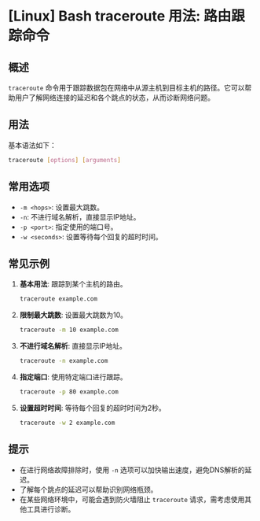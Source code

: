 # [Linux] Bash traceroute 用法: 路由跟踪命令

## 概述
`traceroute` 命令用于跟踪数据包在网络中从源主机到目标主机的路径。它可以帮助用户了解网络连接的延迟和各个跳点的状态，从而诊断网络问题。

## 用法
基本语法如下：
```bash
traceroute [options] [arguments]
```

## 常用选项
- `-m <hops>`: 设置最大跳数。
- `-n`: 不进行域名解析，直接显示IP地址。
- `-p <port>`: 指定使用的端口号。
- `-w <seconds>`: 设置等待每个回复的超时时间。

## 常见示例
1. **基本用法**: 跟踪到某个主机的路由。
   ```bash
   traceroute example.com
   ```

2. **限制最大跳数**: 设置最大跳数为10。
   ```bash
   traceroute -m 10 example.com
   ```

3. **不进行域名解析**: 直接显示IP地址。
   ```bash
   traceroute -n example.com
   ```

4. **指定端口**: 使用特定端口进行跟踪。
   ```bash
   traceroute -p 80 example.com
   ```

5. **设置超时时间**: 等待每个回复的超时时间为2秒。
   ```bash
   traceroute -w 2 example.com
   ```

## 提示
- 在进行网络故障排除时，使用 `-n` 选项可以加快输出速度，避免DNS解析的延迟。
- 了解每个跳点的延迟可以帮助识别网络瓶颈。
- 在某些网络环境中，可能会遇到防火墙阻止 `traceroute` 请求，需考虑使用其他工具进行诊断。